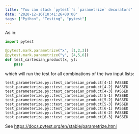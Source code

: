 ```yaml
---
title: "You can stack `pytest`'s `parametrize` decorators"
date: "2020-12-16T10:41:26+00:00"
tags: ["Python", "Testing", "pytest"]
---
```


As in:

```py
import pytest

@pytest.mark.parametrize("x", [1,2,3])
@pytest.mark.parametrize("y", [4,5,6])
def test_cartesian_product(x, y):
    pass
```

which will run the test for all combinations of the two input lists:

```text
test_parameterize.py::test_cartesian_product[4-1] PASSED
test_parameterize.py::test_cartesian_product[4-2] PASSED
test_parameterize.py::test_cartesian_product[4-3] PASSED
test_parameterize.py::test_cartesian_product[5-1] PASSED
test_parameterize.py::test_cartesian_product[5-2] PASSED
test_parameterize.py::test_cartesian_product[5-3] PASSED
test_parameterize.py::test_cartesian_product[6-1] PASSED
test_parameterize.py::test_cartesian_product[6-2] PASSED
test_parameterize.py::test_cartesian_product[6-3] PASSED
```

See https://docs.pytest.org/en/stable/parametrize.html



